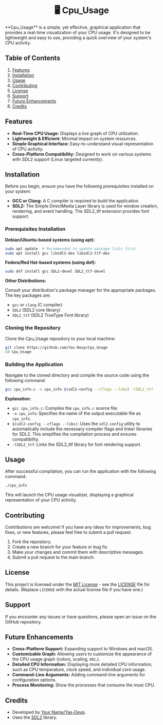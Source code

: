 <h1 align="center">
  🖥️ Cpu_Usage  
</h1>
**Cpu_Usage** is a simple, yet effective, graphical application that provides a real-time visualization of your CPU usage.  It's designed to be lightweight and easy to use, providing a quick overview of your system's CPU activity.

## Table of Contents

1.  [Features](#features)
2.  [Installation](#installation)
3.  [Usage](#usage)
4.  [Contributing](#contributing)
5.  [License](#license)
6.  [Support](#support)
7.  [Future Enhancements](#future-enhancements)
8.  [Credits](#credits)

## Features

*   **Real-Time CPU Usage:** Displays a live graph of CPU utilization.
*   **Lightweight & Efficient:**  Minimal impact on system resources.
*   **Simple Graphical Interface:** Easy-to-understand visual representation of CPU activity.
*   **Cross-Platform Compatibility:**  Designed to work on various systems with SDL2 support (Linux targeted currently).

## Installation

Before you begin, ensure you have the following prerequisites installed on your system:

*   **GCC or Clang:** A C compiler is required to build the application.
*   **SDL2:** The Simple DirectMedia Layer library is used for window creation, rendering, and event handling.  The SDL2_ttf extension provides font support.

### Prerequisites Installation

**Debian/Ubuntu-based systems (using apt):**

```bash
sudo apt update  # Recommended to update package lists first
sudo apt install gcc libsdl2-dev libsdl2-ttf-dev
```

**Fedora/Red Hat-based systems (using dnf):**

```bash
sudo dnf install gcc SDL2-devel SDL2_ttf-devel
```

**Other Distributions:**

Consult your distribution's package manager for the appropriate packages. The key packages are:

*   `gcc` or `clang` (C compiler)
*   `SDL2` (SDL2 core library)
*   `SDL2_ttf` (SDL2 TrueType Font library)

### Cloning the Repository

Clone the Cpu_Usage repository to your local machine:

```bash
git clone https://github.com/Yas-Devp/Cpu_Usage
cd Cpu_Usage
```

### Building the Application

Navigate to the cloned directory and compile the source code using the following command:

```bash
gcc cpu_info.c -o cpu_info $(sdl2-config --cflags --libs) -lSDL2_ttf
```

**Explanation:**

*   `gcc cpu_info.c`:  Compiles the `cpu_info.c` source file.
*   `-o cpu_info`: Specifies the name of the output executable file as `cpu_info`.
*   `$(sdl2-config --cflags --libs)`:  Uses the `sdl2-config` utility to automatically include the necessary compiler flags and linker libraries for SDL2.  This simplifies the compilation process and ensures compatibility.
*   `-lSDL2_ttf`: Links the SDL2_ttf library for font rendering support.

## Usage

After successful compilation, you can run the application with the following command:

```bash
./cpu_info
```

This will launch the CPU usage visualizer, displaying a graphical representation of your CPU activity.

## Contributing

Contributions are welcome! If you have any ideas for improvements, bug fixes, or new features, please feel free to submit a pull request.

1.  Fork the repository.
2.  Create a new branch for your feature or bug fix.
3.  Make your changes and commit them with descriptive messages.
4.  Submit a pull request to the main branch.

## License

This project is licensed under the [MIT License](LICENSE) - see the [LICENSE](LICENSE) file for details. (Replace `LICENSE` with the actual license file if you have one.)

## Support

If you encounter any issues or have questions, please open an issue on the GitHub repository.

## Future Enhancements

*   **Cross-Platform Support:** Expanding support to Windows and macOS.
*   **Customizable Graph:** Allowing users to customize the appearance of the CPU usage graph (colors, scaling, etc.).
*   **Detailed CPU Information:** Displaying more detailed CPU information, such as CPU temperature, clock speed, and individual core usage.
*   **Command-Line Arguments:** Adding command-line arguments for configuration options.
*   **Process Monitoring:** Show the processes that consume the most CPU.

## Credits

*   Developed by [Your Name/Yas-Devp](https://github.com/Yas-Devp).
*   Uses the [SDL2](https://www.libsdl.org/) library.
